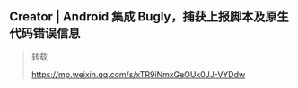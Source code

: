 ## Creator | Android 集成 Bugly，捕获上报脚本及原生代码错误信息

>转载
>
>https://mp.weixin.qq.com/s/xTR9iNmxGeOUk0JJ-VYDdw

